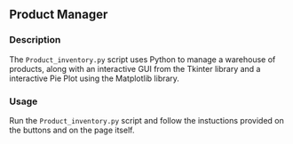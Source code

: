## Product Manager

### Description
The `Product_inventory.py` script uses Python to manage a warehouse of products, along with an interactive GUI from the Tkinter library and a interactive Pie Plot using the Matplotlib library.

### Usage
Run the `Product_inventory.py` script and follow the instuctions provided on the buttons and on the page itself.


